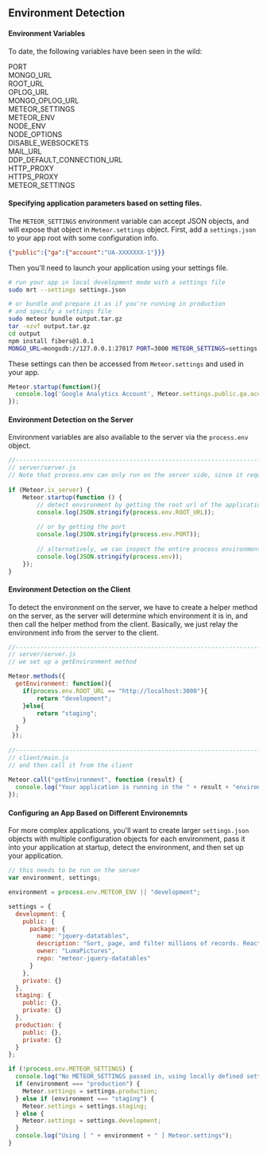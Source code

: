 ## Environment Detection

#### Environment Variables
To date, the following variables have been seen in the wild:  

PORT  
MONGO_URL  
ROOT_URL  
OPLOG_URL  
MONGO_OPLOG_URL  
METEOR_SETTINGS  
METEOR_ENV  
NODE_ENV  
NODE_OPTIONS  
DISABLE_WEBSOCKETS  
MAIL_URL  
DDP_DEFAULT_CONNECTION_URL  
HTTP_PROXY  
HTTPS_PROXY  
METEOR_SETTINGS 


#### Specifying application parameters based on setting files.  
The ``METEOR_SETTINGS`` environment variable can accept JSON objects, and will expose that object in ``Meteor.settings`` object.  First, add a ``settings.json`` to your app root with some configuration info.

````json
{"public":{"ga":{"account":"UA-XXXXXXX-1"}}}
````

Then you'll need to launch your application using your settings file.  
````sh
# run your app in local development mode with a settings file
sudo mrt --settings settings.json

# or bundle and prepare it as if you're running in production
# and specify a settings file
sudo meteor bundle output.tar.gz
tar -xzvf output.tar.gz
cd output
npm install fibers@1.0.1
MONGO_URL=mongodb://127.0.0.1:27017 PORT=3000 METEOR_SETTINGS=settings.json node main.js
````


These settings can then be accessed from ``Meteor.settings`` and used in your app.

````js
Meteor.startup(function(){
  console.log('Google Analytics Account', Meteor.settings.public.ga.account);
});

````



#### Environment Detection on the Server

Environment variables are also available to the server via the ``process.env`` object.  
````js
//------------------------------------------------------------------------------------------------------
// server/server.js
// Note that process.env can only run on the server side, since it requires node.js
 
if (Meteor.is_server) {
    Meteor.startup(function () {
        // detect environment by getting the root url of the application
        console.log(JSON.stringify(process.env.ROOT_URL));
 
        // or by getting the port
        console.log(JSON.stringify(process.env.PORT));
 
        // alternatively, we can inspect the entire process environment
        console.log(JSON.stringify(process.env));
    });
}
````

#### Environment Detection on the Client  
 
To detect the environment on the server, we have to create a helper method on the server, as the server will determine which environment it is in, and then call the helper method from the client.  Basically, we just relay the environment info from the server to the client.  

````js
//------------------------------------------------------------------------------------------------------
// server/server.js
// we set up a getEnvironment method

Meteor.methods({
  getEnvironment: function(){
    if(process.env.ROOT_URL == "http://localhost:3000"){
        return "development";
    }else{
        return "staging";
    }
  }
 });    
 
//------------------------------------------------------------------------------------------------------
// client/main.js
// and then call it from the client
 
Meteor.call("getEnvironment", function (result) {
  console.log("Your application is running in the " + result + "environment.");
});
````

#### Configuring an App Based on Different Environemnts
For more complex applications, you'll want to create larger ``settings.json`` objects with multiple configuration objects for each environment, pass it into your application at startup, detect the environment, and then set up your application.  

````js
// this needs to be run on the server
var environment, settings;

environment = process.env.METEOR_ENV || "development";

settings = {
  development: {
    public: {
      package: {
        name: "jquery-datatables",
        description: "Sort, page, and filter millions of records. Reactively.",
        owner: "LumaPictures",
        repo: "meteor-jquery-datatables"
      }
    },
    private: {}
  },
  staging: {
    public: {},
    private: {}
  },
  production: {
    public: {},
    private: {}
  }
};

if (!process.env.METEOR_SETTINGS) {
  console.log("No METEOR_SETTINGS passed in, using locally defined settings.");
  if (environment === "production") {
    Meteor.settings = settings.production;
  } else if (environment === "staging") {
    Meteor.settings = settings.staging;
  } else {
    Meteor.settings = settings.development;
  }
  console.log("Using [ " + environment + " ] Meteor.settings");
}

````
